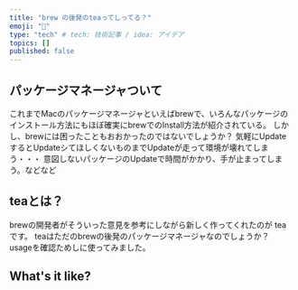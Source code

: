 ```yaml
---
title: "brew の後発のteaってしってる？"
emoji: "🎃"
type: "tech" # tech: 技術記事 / idea: アイデア
topics: []
published: false
---
```


## パッケージマネージャついて

これまでMacのパッケージマネージャといえばbrewで、いろんなパッケージのインストール方法にもほぼ確実にbrewでのInstall方法が紹介されている。
しかし、brewには困ったこともおおかったのではないでしょうか？
気軽にUpdateするとUpdateシてほしくないものまでUpdateが走って環境が壊れてしまう・・・
意図しないパッケージのUpdateで時間がかかり、手が止まってしまう。などなど

## teaとは？

brewの開発者がそういった意見を参考にしながら新しく作ってくれたのが tea です。
teaはただのbrewの後発のパッケージマネージャなのでしょうか？
usageを確認ためしに使ってみました。

## What's it like?

